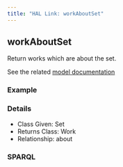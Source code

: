 ```yaml
---
title: "HAL Link: workAboutSet"
---
```


## workAboutSet

Return works which are about the set.

See the related [model documentation](/model/object/aboutness/#subject)

### Example




### Details

* Class Given: Set
* Returns Class: Work
* Relationship: about


### SPARQL
```

```

